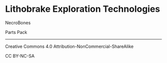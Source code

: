 # Lithobrake Exploration Technologies 

NecroBones

Parts Pack

---

Creative Commons 4.0 Attribution-NonCommercial-ShareAlike

CC BY-NC-SA
